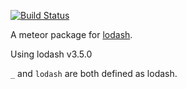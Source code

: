 [![Build Status](https://travis-ci.org/stevezhu/meteor-lodash.svg?branch=master)](https://travis-ci.org/stevezhu/meteor-lodash)

A meteor package for [lodash](http://lodash.com/).

Using lodash v3.5.0

`_` and `lodash` are both defined as lodash.

